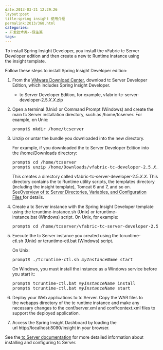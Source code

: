 ```yaml
---
date:2013-03-21 12:29:26
layout:post
title:spring insight 使用介绍
permalink:2013/368.html
categories:
- 开发技术类--谋生篇
tags:
---
```



<p> To install Spring Insight Developer, you install the vFabric tc Server Developer edition and then create a new tc Runtime instance using the&nbsp;insight&nbsp;template. </p> 
<p> Follow these steps to install Spring Insight Developer edition: </p> 
<div> 
 <ol> 
  <li> <p> From the&nbsp;<a href="http://downloads.vmware.com/">VMware Download Center</a>, download tc Server Developer Edition, which includes Spring Insight Developer. </p> 
   <div> 
    <ul> 
     <li> <p> tc Server Developer Edition, for example,&nbsp;vfabric-tc-server-developer-2.5.<em>X.X</em>.zip </p> </li> 
    </ul> 
   </div> </li> 
  <li> <p> Open a terminal (Unix) or Command Prompt (Windows) and create the main tc Server installation directory, such as&nbsp;/home/tcserver. For example, on Unix: </p> <pre>prompt$ mkdir /home/tcserver</pre> </li> 
  <li> <p> Unzip or untar the bundle you downloaded into the new directory. </p> <p> For example, if you downloaded the tc Server Developer Edition into the&nbsp;/home/Downloads&nbsp;directory: </p> <pre>prompt$ cd /home/tcserver
prompt$ unzip /home/Downloads/vfabric-tc-developer-2.5.<em>X.X</em>.zip</pre> <p> This creates a directory called&nbsp;vfabric-tc-server-developer-2.5.<em>X.X</em>. This directory contains the tc Runtime utility scripts, the templates directory (including the&nbsp;insight&nbsp;template), Tomcat 6 and 7, and so on. See<a href="http://static.springsource.com/projects/tc-server/2.1/getting-started/html/ch06s03.html">Overview of tc Server Directories, Variables, and Configuration Files&nbsp;</a>for details. </p> </li> 
  <li> <p> Create a tc Server instance with the Spring Insight Developer template using the&nbsp;tcruntime-instance.sh&nbsp;(Unix) or&nbsp;tcruntime-instance.bat&nbsp;(Windows) script. On Unix, for example: </p> <pre>prompt$ cd /home/tcserver/vfabric-tc-server-developer-2.5.<em>X.X</em> prompt$ ./tcruntime-instance.sh create myInstanceName -t insight</pre> </li> 
  <li> <p> Execute the tc Server instance you created using the&nbsp;tcruntime-ctl.sh&nbsp;(Unix) or&nbsp;tcruntime-ctl.bat&nbsp;(Windows) script. </p> <p> On Unix: </p> <pre>prompt$ ./tcruntime-ctl.sh <em>myInstanceName</em> start</pre> <p> On Windows, you must install the instance as a Windows service before you start it: </p> <pre>prompt$ tcruntime-ctl.bat <em>myInstanceName</em> install
prompt$ tcruntime-ctl.bat <em>myInstanceName</em> start</pre> </li> 
  <li> <p> Deploy your Web applications to tc Server. Copy the WAR files to the&nbsp;webapps&nbsp;directory of the tc runtime instance and make any necessary changes to the&nbsp;conf/server.xml&nbsp;and&nbsp;conf/context.xml&nbsp;files to support the deployed application. </p> </li> 
  <li> <p> Access the Spring Insight Dashboard by loading the url&nbsp;http://localhost:8080/insight&nbsp;in your browser. </p> </li> 
 </ol> 
</div> 
<p> See the<a href="http://static.springsource.com/projects/documentation/index.html">&nbsp;tc Server documentation</a>&nbsp;for more detailed information about installing and configuring tc Server. </p>
